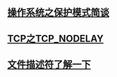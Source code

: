 ## [操作系统之保护模式简谈](articles/os-protect-mode/os-protecte-mode.md)

## [TCP之TCP_NODELAY](articles/os-protect-mode/os-protecte-mode.md)

## [文件描述符了解一下](articles/file-descriptor/file-descriptor.md)
